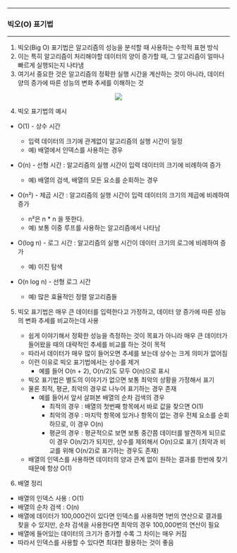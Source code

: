 -----
### 빅오(O) 표기법
-----
1. 빅오(Big O) 표기법은 알고리즘의 성능을 분석할 때 사용하는 수학적 표현 방식
2. 이는 특히 알고리즘이 처리해야할 데이터의 양이 증가할 때, 그 알고리즘이 얼마나 빠르게 실행되는지 나타냄
3. 여기서 중요한 것은 알고리즘의 정확한 실행 시간을 계산하는 것이 아니라, 데이터 양의 증가에 따른 성능의 변화 추세를 이해하는 것
<div align="center">
<img src="https://github.com/user-attachments/assets/f1a530c8-55ee-4ba2-89dd-4fb67523b04c">
</div>

4. 빅오 표기법의 예시
  - O(1) - 상수 시간
    + 입력 데이터의 크기에 관계없이 알고리즘의 실행 시간이 일정
    + 예) 배열에서 인덱스를 사용하는 경우

  - O(n) - 선형 시간 : 알고리즘의 실행 시간이 입력 데이터의 크기에 비례하여 증가
    + 예) 배열의 검색, 배열의 모든 요소를 순회하는 경우

  - O(n²) - 제곱 시간 : 알고리즘의 실행 시간이 입력 데이터의 크기의 제곱에 비례하여 증가  
    + n²은 n * n 을 뜻한다.
    + 예) 보통 이중 루프를 사용하는 알고리즘에서 나타남

  - O(log n) - 로그 시간 : 알고리즘의 실행 시간이 데이터 크기의 로그에 비례하여 증가
    + 예) 이진 탐색

  - O(n log n) - 선형 로그 시간
    + 예) 많은 효율적인 정렬 알고리즘들

5. 빅오 표기법은 매우 큰 데이터를 입력한다고 가정하고, 데이터 양 증가에 따른 성능의 변화 추세를 비교하는데 사용
   - 쉽게 이야기해서 정확한 성능을 측정하는 것이 목표가 아니라 매우 큰 데이터가 들어왔을 때의 대략적인 추세를 비교를 하는 것이 목적
   - 따라서 데이터가 매우 많이 들어오면 추세를 보는데 상수는 크게 의미가 없어짐
   - 이런 이유로 빅오 표기법에서는 상수를 제거
     + 예를 들어 O(n + 2), O(n/2)도 모두 O(n)으로 표시
   - 빅오 표기법은 별도의 이야기가 없으면 보통 최악의 상황을 가정해서 표기
   - 물론 최적, 평균, 최악의 경우로 나누어 표기하는 경우 존재
     + 예를 들어서 앞서 살펴본 배열의 순차 검색의 경우
       * 최적의 경우 : 배열의 첫번째 항목에서 바로 값을 찾으면 O(1)
       * 최악의 경우 : 마지막 항목에 있거나 항목이 없는 경우 전체 요소를 순회하므로, 이 경우 O(n)
       * 평균의 경우 : 평균적으로 보면 보통 중간쯤 데이터를 발견하게 되므로 이 경우 O(n/2)가 되지만, 상수를 제외해서 O(n)으로 표기 (최악과 비교를 위해 O(n/2)로 표기하는 경우도 존재)
   - 배열의 인덱스를 사용하면 데이터의 양과 관계 없이 원하는 결과를 한번에 찾기 때문에 항상 O(1)

7. 배열 정리
  - 배열의 인덱스 사용 : O(1)
  - 배열의 순차 검색 : O(n)
  - 배열에 데이터가 100,000건이 있다면 인덱스를 사용하면 1번의 연산으로 결과를 찾을 수 있지만, 순차 검색을 사용한다면 최악의 경우 100,000번의 연산이 필요
  - 배열에 들어있는 데이터의 크기가 증가할 수록 그 차이는 매우 커짐
  - 따라서 인덱스를 사용할 수 있다면 최대한 활용하는 것이 좋음
